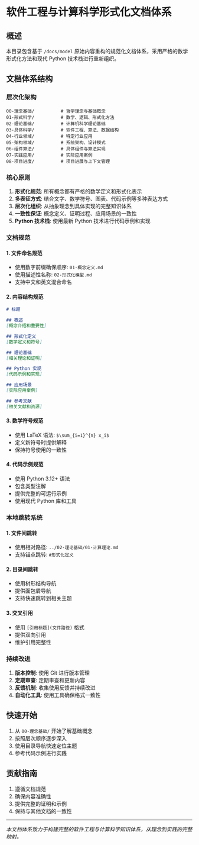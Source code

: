 # 软件工程与计算科学形式化文档体系

## 概述

本目录包含基于 `/docs/model` 原始内容重构的规范化文档体系，采用严格的数学形式化方法和现代 Python 技术栈进行重新组织。

## 文档体系结构

### 层次化架构

```
00-理念基础/          # 哲学理念与基础概念
01-形式科学/          # 数学、逻辑、形式化方法
02-理论基础/          # 计算机科学理论基础
03-具体科学/          # 软件工程、算法、数据结构
04-行业领域/          # 特定行业应用
05-架构领域/          # 系统架构、设计模式
06-组件算法/          # 具体组件与算法实现
07-实践应用/          # 实际应用案例
08-项目进度/          # 项目进展与上下文管理
```

### 核心原则

1. **形式化规范**: 所有概念都有严格的数学定义和形式化表示
2. **多表征方式**: 结合文字、数学符号、图表、代码示例等多种表达方式
3. **层次化组织**: 从抽象理念到具体实现的完整知识体系
4. **一致性保证**: 概念定义、证明过程、应用场景的一致性
5. **Python 技术栈**: 使用最新 Python 技术进行代码示例和实现

### 文档规范

#### 1. 文件命名规范

- 使用数字前缀确保顺序: `01-概念定义.md`
- 使用描述性名称: `02-形式化模型.md`
- 支持中文和英文混合命名

#### 2. 内容结构规范

```markdown
# 标题

## 概述
[概念介绍和重要性]

## 形式化定义
[数学定义和符号]

## 理论基础
[相关理论和证明]

## Python 实现
[代码示例和实现]

## 应用场景
[实际应用案例]

## 参考文献
[相关文献和资源]
```

#### 3. 数学符号规范

- 使用 LaTeX 语法: `$\sum_{i=1}^{n} x_i$`
- 定义新符号时提供解释
- 保持符号使用的一致性

#### 4. 代码示例规范

- 使用 Python 3.12+ 语法
- 包含类型注解
- 提供完整的可运行示例
- 使用现代 Python 库和工具

### 本地跳转系统

#### 1. 文件间跳转

- 使用相对路径: `../02-理论基础/01-计算理论.md`
- 支持锚点跳转: `#形式化定义`

#### 2. 目录间跳转

- 使用树形结构导航
- 提供面包屑导航
- 支持快速跳转到相关主题

#### 3. 交叉引用

- 使用 `[引用标题](文件路径)` 格式
- 提供双向引用
- 维护引用完整性

### 持续改进

1. **版本控制**: 使用 Git 进行版本管理
2. **定期审查**: 定期审查和更新内容
3. **反馈机制**: 收集使用反馈并持续改进
4. **自动化工具**: 使用工具确保格式一致性

## 快速开始

1. 从 `00-理念基础/` 开始了解基础概念
2. 按照层次顺序逐步深入
3. 使用目录导航快速定位主题
4. 参考代码示例进行实践

## 贡献指南

1. 遵循文档规范
2. 确保内容准确性
3. 提供完整的证明和示例
4. 保持与其他文档的一致性

---

*本文档体系致力于构建完整的软件工程与计算科学知识体系，从理念到实践的完整映射。*
